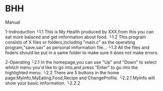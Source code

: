 ﻿BHH
===
Manual

1-Indroduction
└1.1 This is My Health produced by XXX,from this you can eat more balaced and get imformation about food.
└1.2 This program consists of X files or folders,including "main.c" as the operating program,"save<num>.sav" as personal imformation file...
└1.3 All the files and foders should be put in a same folder to make sure it does not make errors.

2-Operating
└2.1 In the homepage,you can use "Up" and "Down" to select whitch menu you'd like to go into,and press "Enter" to go into the highlighted menu.
└2.2 There are 5 buttons in the home page:MyInfo,MyEating,Food,Recipe and ChangeProfile.
  └2.2.1 MyInfo will show your basic imformation.
  └2.2.2
